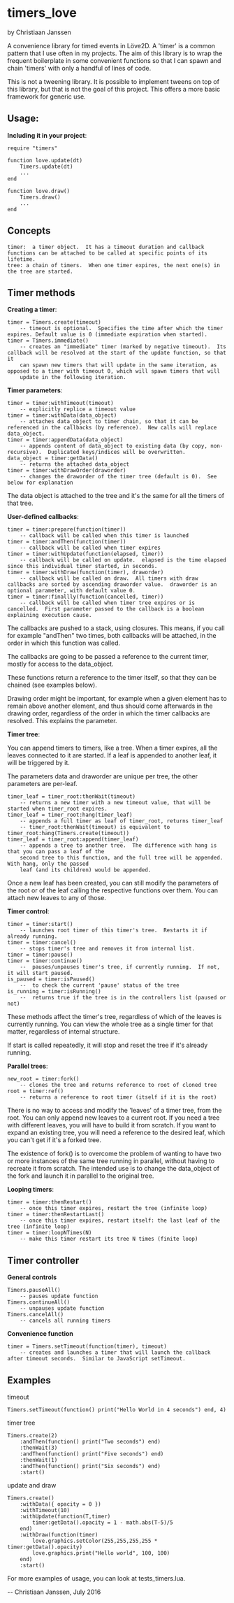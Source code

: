 timers_love
===========
by Christiaan Janssen

A convenience library for timed events in Löve2D.  A 'timer' is a common pattern that I use often in my projects.  The aim of this library is to wrap the frequent boilerplate in some convenient functions so that I can spawn and chain 'timers' with only a handful of lines of code.

This is not a tweening library.  It is possible to implement tweens on top of this library, but that is not the goal of this project.  This offers a more basic framework for generic use.

Usage:
------

**Including it in your project**:


    require "timers"

    function love.update(dt)
        Timers.update(dt)
        ...
    end

    function love.draw()
        Timers.draw()
        ...
    end

Concepts
--------

    timer:  a timer object.  It has a timeout duration and callback functions can be attached to be called at specific points of its lifetime.
    tree: a chain of timers.  When one timer expires, the next one(s) in the tree are started.

Timer methods
-------------

**Creating a timer**:


    timer = Timers.create(timeout)
        -- timeout is optional.  Specifies the time after which the timer expires. Default value is 0 (immediate expiration when started).
    timer = Timers.immediate()
        -- creates an "immediate" timer (marked by negative timeout).  Its callback will be resolved at the start of the update function, so that it
        can spawn new timers that will update in the same iteration, as opposed to a timer with timeout 0, which will spawn timers that will
        update in the following iteration.



**Timer parameters**:


    timer = timer:withTimeout(timeout)
        -- explicitly replice a timeout value
    timer = timer:withData(data_object)
        -- attaches data_object to timer chain, so that it can be referenced in the callbacks (by reference).  New calls will replace data_object.
    timer = timer:appendData(data_object)
        -- appends content of data_object to existing data (by copy, non-recursive).  Duplicated keys/indices will be overwritten.
    data_object = timer:getData()
        -- returns the attached data_object
    timer = timer:withDrawOrder(draworder)
        -- changes the draworder of the timer tree (default is 0).  See below for explanation

The data object is attached to the tree and it's the same for all the timers of that tree.



**User-defined callbacks**:


    timer = timer:prepare(function(timer))
        -- callback will be called when this timer is launched
    timer = timer:andThen(function(timer))
        -- callback will be called when timer expires
    timer = timer:withUpdate(function(elapsed, timer))
        -- callback will be called on update.  elapsed is the time elapsed since this individual timer started, in seconds.
    timer = timer:withDraw(function(timer), draworder)
        -- callback will be called on draw.  All timers with draw callbacks are sorted by ascending draworder value.  draworder is an optional parameter, with default value 0.
    timer = timer:finallly(function(cancelled, timer))
        -- callback will be called when timer tree expires or is cancelled.  First parameter passed to the callback is a boolean explaining execution cause.


The callbacks are pushed to a stack, using closures.  This means, if you call for example "andThen" two times, both callbacks will be attached, in the order in which this function was called.

The callbacks are going to be passed a reference to the current timer, mostly for access to the data_object.

These functions return a reference to the timer itself, so that they can be chained (see examples below).

Drawing order might be important, for example when a given element has to remain above another element, and thus should come afterwards in the drawing order, regardless of the order in which the timer callbacks are resolved.  This explains the parameter.


**Timer tree**:

You can append timers to timers, like a tree.  When a timer expires, all the leaves connected to it are started.  If a leaf is appended to another leaf, it will be triggered by it.

The parameters data and draworder are unique per tree, the other parameters are per-leaf.


    timer_leaf = timer_root:thenWait(timeout)
        -- returns a new timer with a new timeout value, that will be started when timer_root expires.
    timer_leaf = timer_root:hang(timer_leaf)
        -- appends a full timer as leaf of timer_root, returns timer_leaf
        -- timer_root:thenWait(timeout) is equivalent to timer_root:hang(Timers.create(timeout))
    timer_leaf = timer_root:append(timer_leaf)
        -- appends a tree to another tree.  The difference with hang is that you can pass a leaf of the
        second tree to this function, and the full tree will be appended.  With hang, only the passed
        leaf (and its children) would be appended.


Once a new leaf has been created, you can still modify the parameters of the root or of the leaf calling the respective functions over them.  You can attach new leaves to any of those.



**Timer control**:


    timer = timer:start()
        -- launches root timer of this timer's tree.  Restarts it if already running.
    timer = timer:cancel()
        -- stops timer's tree and removes it from internal list.
    timer = timer:pause()
    timer = timer:continue()
        --  pauses/unpauses timer's tree, if currently running.  If not, it will start paused.
    is_paused = timer:isPaused()
        --  to check the current 'pause' status of the tree
    is_running = timer:isRunning()
        --  returns true if the tree is in the controllers list (paused or not)


These methods affect the timer's tree, regardless of which of the leaves is currently running.  You can view the whole tree as a single timer for that matter, regardless of internal structure.

If start is called repeatedly, it will stop and reset the tree if it's already running.


**Parallel trees**:


    new_root = timer:fork()
        -- clones the tree and returns reference to root of cloned tree
    root = timer:ref()
        -- returns a reference to root timer (itself if it is the root)


There is no way to access and modify the 'leaves' of a timer tree, from the root.  You can only append new leaves to a current root.  If you need a tree with different leaves, you will have to build it from scratch.  If you want to expand an existing tree, you will need a reference to the desired leaf, which you can't get if it's a forked tree.

The existence of fork() is to overcome the problem of wanting to have two or more instances of the same tree running in parallel, without having to recreate it from scratch.  The intended use is to change the data_object of the fork and launch it in parallel to the original tree.

**Looping timers**:

    timer = timer:thenRestart()
        -- once this timer expires, restart the tree (infinite loop)
    timer = timer:thenRestartLast()
        -- once this timer expires, restart itself: the last leaf of the tree (infinite loop)
    timer = timer:loopNTimes(N)
        -- make this timer restart its tree N times (finite loop)


Timer controller
----------------

**General controls**


    Timers.pauseAll()
        -- pauses update function
    Timers.continueAll()
        -- unpauses update function
    Timers.cancelAll()
        -- cancels all running timers


**Convenience function**


    timer = Timers.setTimeout(function(timer), timeout)
        -- creates and launches a timer that will launch the callback after timeout seconds.  Similar to JavaScript setTimeout.


Examples
--------

timeout

    Timers.setTimeout(function() print("Hello World in 4 seconds") end, 4)

timer tree

    Timers.create(2)
        :andThen(function() print("Two seconds") end)
        :thenWait(3)
        :andThen(function() print("Five seconds") end)
        :thenWait(1)
        :andThen(function() print("Six seconds") end)
        :start()

update and draw

    Timers.create()
        :withData({ opacity = 0 })
        :withTimeout(10)
        :withUpdate(function(T,timer)
            timer:getData().opacity = 1 - math.abs(T-5)/5
        end)
        :withDraw(function(timer)
            love.graphics.setColor(255,255,255,255 * timer:getData().opacity)
            love.graphics.print("Hello world", 100, 100)
        end)
        :start()


For more examples of usage, you can look at tests_timers.lua.


-- Christiaan Janssen, July 2016
